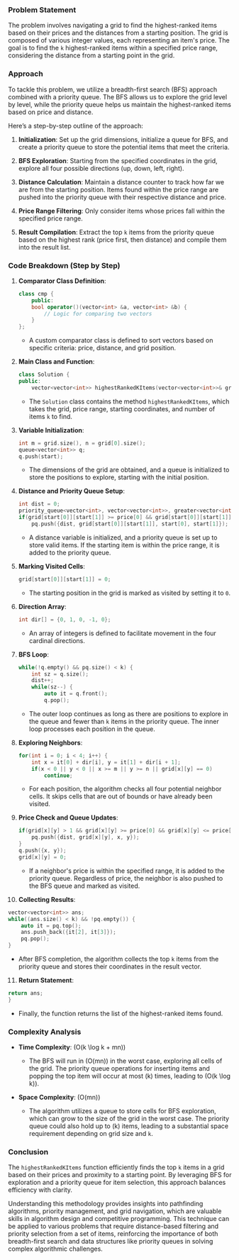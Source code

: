 ### Problem Statement

The problem involves navigating a grid to find the highest-ranked items based on their prices and the distances from a starting position. The grid is composed of various integer values, each representing an item's price. The goal is to find the `k` highest-ranked items within a specified price range, considering the distance from a starting point in the grid.

### Approach

To tackle this problem, we utilize a breadth-first search (BFS) approach combined with a priority queue. The BFS allows us to explore the grid level by level, while the priority queue helps us maintain the highest-ranked items based on price and distance.

Here’s a step-by-step outline of the approach:

1. **Initialization**: Set up the grid dimensions, initialize a queue for BFS, and create a priority queue to store the potential items that meet the criteria.

2. **BFS Exploration**: Starting from the specified coordinates in the grid, explore all four possible directions (up, down, left, right). 

3. **Distance Calculation**: Maintain a distance counter to track how far we are from the starting position. Items found within the price range are pushed into the priority queue with their respective distance and price.

4. **Price Range Filtering**: Only consider items whose prices fall within the specified price range.

5. **Result Compilation**: Extract the top `k` items from the priority queue based on the highest rank (price first, then distance) and compile them into the result list.

### Code Breakdown (Step by Step)

1. **Comparator Class Definition**:
   ```cpp
   class cmp {
       public:
       bool operator()(vector<int> &a, vector<int> &b) {
           // Logic for comparing two vectors
       }
   };
   ```
   - A custom comparator class is defined to sort vectors based on specific criteria: price, distance, and grid position.

2. **Main Class and Function**:
   ```cpp
   class Solution {
   public:
       vector<vector<int>> highestRankedKItems(vector<vector<int>>& grid, vector<int>& price, vector<int>& start, int k) {
   ```
   - The `Solution` class contains the method `highestRankedKItems`, which takes the grid, price range, starting coordinates, and number of items `k` to find.

3. **Variable Initialization**:
   ```cpp
   int m = grid.size(), n = grid[0].size();
   queue<vector<int>> q;
   q.push(start);
   ```
   - The dimensions of the grid are obtained, and a queue is initialized to store the positions to explore, starting with the initial position.

4. **Distance and Priority Queue Setup**:
   ```cpp
   int dist = 0;
   priority_queue<vector<int>, vector<vector<int>>, greater<vector<int>>> pq;        
   if(grid[start[0]][start[1]] >= price[0] && grid[start[0]][start[1]] <= price[1])
       pq.push({dist, grid[start[0]][start[1]], start[0], start[1]});
   ```
   - A distance variable is initialized, and a priority queue is set up to store valid items. If the starting item is within the price range, it is added to the priority queue.

5. **Marking Visited Cells**:
   ```cpp
   grid[start[0]][start[1]] = 0;
   ```
   - The starting position in the grid is marked as visited by setting it to `0`.

6. **Direction Array**:
   ```cpp
   int dir[] = {0, 1, 0, -1, 0};
   ```
   - An array of integers is defined to facilitate movement in the four cardinal directions.

7. **BFS Loop**:
   ```cpp
   while(!q.empty() && pq.size() < k) {
       int sz = q.size();
       dist++;
       while(sz--) {
           auto it = q.front();
           q.pop();
   ```
   - The outer loop continues as long as there are positions to explore in the queue and fewer than `k` items in the priority queue. The inner loop processes each position in the queue.

8. **Exploring Neighbors**:
   ```cpp
   for(int i = 0; i < 4; i++) {
       int x = it[0] + dir[i], y = it[1] + dir[i + 1];
       if(x < 0 || y < 0 || x >= m || y >= n || grid[x][y] == 0)
           continue;
   ```
   - For each position, the algorithm checks all four potential neighbor cells. It skips cells that are out of bounds or have already been visited.

9. **Price Check and Queue Updates**:
   ```cpp
   if(grid[x][y] > 1 && grid[x][y] >= price[0] && grid[x][y] <= price[1]) {
       pq.push({dist, grid[x][y], x, y});
   }
   q.push({x, y});
   grid[x][y] = 0;                                        
   ```
   - If a neighbor's price is within the specified range, it is added to the priority queue. Regardless of price, the neighbor is also pushed to the BFS queue and marked as visited.

10. **Collecting Results**:
   ```cpp
   vector<vector<int>> ans;        
   while((ans.size() < k) && !pq.empty()) {
       auto it = pq.top();
       ans.push_back({it[2], it[3]});
       pq.pop();
   }                
   ```
   - After BFS completion, the algorithm collects the top `k` items from the priority queue and stores their coordinates in the result vector.

11. **Return Statement**:
   ```cpp
   return ans;
   }
   ```
   - Finally, the function returns the list of the highest-ranked items found.

### Complexity Analysis

- **Time Complexity**: \(O(k \log k + mn)\)
  - The BFS will run in \(O(mn)\) in the worst case, exploring all cells of the grid. The priority queue operations for inserting items and popping the top item will occur at most \(k\) times, leading to \(O(k \log k)\).

- **Space Complexity**: \(O(mn)\)
  - The algorithm utilizes a queue to store cells for BFS exploration, which can grow to the size of the grid in the worst case. The priority queue could also hold up to \(k\) items, leading to a substantial space requirement depending on grid size and `k`.

### Conclusion

The `highestRankedKItems` function efficiently finds the top `k` items in a grid based on their prices and proximity to a starting point. By leveraging BFS for exploration and a priority queue for item selection, this approach balances efficiency with clarity. 

Understanding this methodology provides insights into pathfinding algorithms, priority management, and grid navigation, which are valuable skills in algorithm design and competitive programming. This technique can be applied to various problems that require distance-based filtering and priority selection from a set of items, reinforcing the importance of both breadth-first search and data structures like priority queues in solving complex algorithmic challenges.